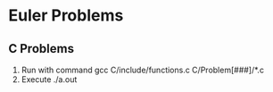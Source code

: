 # Euler Problems
## C Problems
1. Run with command gcc C/include/functions.c C/Problem[###]/*.c
2. Execute ./a.out

